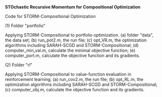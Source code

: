 <b>STOchastic Recursive Momentum for Compositional Optimization</b>

Code for STORM-Compositional Optimization

(1) Folder "portfolio"

Applying STORM-Compositional to portfolio optimization. (a) folder "data", the data set; (b) run_pot2.m, the run file; (c) opt_VR.m, the optimization algorithms including SARAH-SCGD and STORM-Compositional; (d) computer_min_val.m, calculate the minimal objective function; (e) computer_port.m, calculate the objective function and its gradients.

(2) Folder "rl"

Applying STORM-Compositional to value-function evaluation in reinforcement learning. (a) run_cov2.m, the run file; (b) opt_RL.m, the optimization algorithms including SARAH-SCGD and STORM-Compositional; (c) computer_obj.m, calculate the objective function and its gradients.
